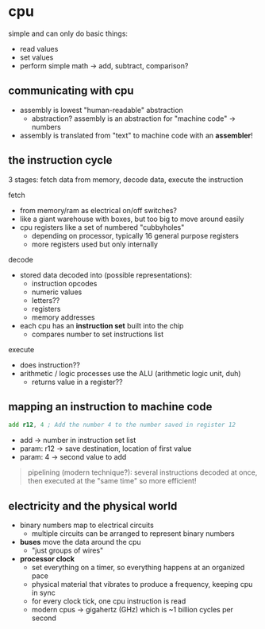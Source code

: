 # cpu

simple and can only do basic things:
- read values
- set values
- perform simple math -> add, subtract, comparison?

## communicating with cpu

- assembly is lowest "human-readable" abstraction
  - abstraction? assembly is an abstraction for "machine code" -> numbers
- assembly is translated from "text" to machine code with an **assembler**!

## the instruction cycle

3 stages: fetch data from memory, decode data, execute the instruction

fetch
- from memory/ram as electrical on/off switches?
- like a giant warehouse with boxes, but too big to move around easily
- cpu registers like a set of numbered "cubbyholes"
  - depending on processor, typically 16 general purpose registers
  - more registers used but only internally

decode
- stored data decoded into (possible representations):
  - instruction opcodes
  - numeric values
  - letters??
  - registers
  - memory addresses
- each cpu has an **instruction set** built into the chip
  - compares number to set instructions list

execute
- does instruction??
- arithmetic / logic processes use the ALU (arithmetic logic unit, duh)
  - returns value in a register??

## mapping an instruction to machine code

```asm
add r12, 4 ; Add the number 4 to the number saved in register 12
```

- add -> number in instruction set list
- param: r12 -> save destination, location of first value
- param: 4 -> second value to add

> pipelining (modern technique?): several instructions decoded at once, then executed at the "same time" so more efficient!

## electricity and the physical world

- binary numbers map to electrical circuits
  - multiple circuits can be arranged to represent binary numbers
- **buses** move the data around the cpu
  - "just groups of wires"
- **processor clock**
  - set everything on a timer, so everything happens at an organized pace
  - physical material that vibrates to produce a frequency, keeping cpu in sync
  - for every clock tick, one cpu instruction is read
  - modern cpus -> gigahertz (GHz) which is ~1 billion cycles per second

